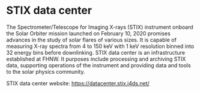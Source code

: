 # STIX data center
 The Spectrometer/Telescope for Imaging X-rays (STIX) instrument onboard the Solar Orbiter mission launched on February 10, 2020 promises advances in the study of solar flares of various sizes. It is capable of measuring X-ray spectra from 4 to 150 keV with 1 keV resolution binned into 32 energy bins before downlinking. STIX data center is an infrastructure established at FHNW. It purposes include  processing and archiving STIX data, supporting operations of the instrument and providing data and tools to the solar physics community.

STIX data center website:
https://datacenter.stix.i4ds.net/
